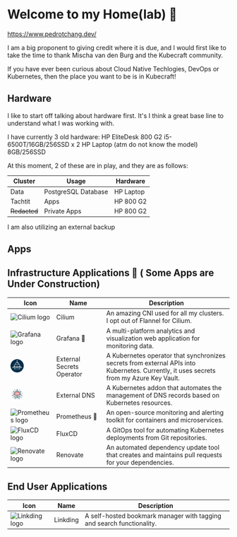 # Welcome to my Home(lab) 🏡

<https://www.pedrotchang.dev/>

I am a big proponent to giving credit where it is due, and I would first like to take the time to thank Mischa van den Burg
and the Kubecraft community.

If you have ever been curious about Cloud Native Techlogies, DevOps or Kubernetes, then the place you want to be is in Kubecraft!

## Hardware

I like to start off talking about hardware first. It's I think a great base line to understand what I was working with.

I have currently 3 old hardware:
HP EliteDesk 800 G2 i5-6500T/16GB/256SSD x 2
HP Laptop (atm do not know the model) 8GB/256SSD

At this moment, 2 of these are in play, and they are as follows:

| Cluster | Usage | Hardware |
| --------------- | --------------- | --------------- |
| Data | PostgreSQL Database | HP Laptop |
| Tachtit | Apps | HP 800 G2 |
| ~~Redacted~~ | Private Apps | HP 800 G2 |

I am also utilizing an external backup 


## Apps

## Infrastructure Applications 🚧 ( Some Apps are Under Construction)

| Icon | Name | Description |
|------|------|-------------|
| <img src="https://cdn.jsdelivr.net/gh/homarr-labs/dashboard-icons/png/cilium.png" width="30" alt="Cilium logo"> | Cilium | An amazing CNI used for all my clusters. I opt out of Flannel for Cilium. |
| <img src="https://cdn.jsdelivr.net/gh/homarr-labs/dashboard-icons/png/grafana.png" width="30" alt="Grafana logo"> | Grafana 🚧 | A multi-platform analytics and visualization web application for monitoring data. |
| <img src="https://raw.githubusercontent.com/external-secrets/external-secrets/refs/heads/main/assets/eso-logo-large.png" width="30" alt="External Secrets logo"> | External Secrets Operator | A Kubernetes operator that synchronizes secrets from external APIs into Kubernetes. Currently, it uses secrets from my Azure Key Vault. |
| <img src="https://raw.githubusercontent.com/kubernetes-sigs/external-dns/refs/heads/master/docs/img/external-dns.png" width="30" alt="External DNS logo"> | External DNS | A Kubernetes addon that automates the management of DNS records based on Kubernetes resources. |
| <img src="https://cdn.jsdelivr.net/gh/homarr-labs/dashboard-icons/png/prometheus.png" width="30" alt="Prometheus logo"> | Prometheus 🚧 | An open-source monitoring and alerting toolkit for containers and microservices. |
| <img src="https://cdn.jsdelivr.net/gh/homarr-labs/dashboard-icons/png/flux-cd.png" width="30" alt="FluxCD logo"> | FluxCD | A GitOps tool for automating Kubernetes deployments from Git repositories. |
| <img src="https://avatars.githubusercontent.com/ml/287?s=82&v=4" width="30" alt="Renovate logo"> | Renovate | An automated dependency update tool that creates and maintains pull requests for your dependencies. |

## End User Applications

| Icon | Name | Description |
|------|------|-------------|
| <img src="https://cdn.jsdelivr.net/gh/homarr-labs/dashboard-icons/png/linkding.png" width="30" alt="Linkding logo"> | Linkding | A self-hosted bookmark manager with tagging and search functionality. |


